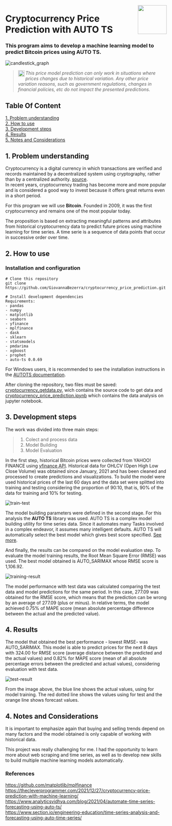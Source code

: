<img src="https://user-images.githubusercontent.com/44107852/233505500-e03ec5b7-920d-4fdd-872a-31ebcf295ca4.png" align="right"
      width="90" height="90">
      
# Cryptocurrency Price Prediction with AUTO TS

### This program aims to develop a machine learning model to predict Bitcoin prices using AUTO TS.

![candlestick_graph](https://user-images.githubusercontent.com/44107852/233504877-c678f7a7-a469-4107-aa42-3b40a1b591b3.jpg)

><img src="https://user-images.githubusercontent.com/44107852/232332112-330712e3-4ed0-4703-a88e-4fc4edbe68db.png" 
align="left" alt="imdb logo" width="20" height="20">
*This price model prediction can only work in situations where prices changes due to historical variation. Any other price variation reasons, such as government regulations, changes in financial policies, etc do not impact the presented predictions.*

## Table Of Content  

[1. Problem understanding](#problem-understanding)  
[2. How to use](#how-to-use)  
[3. Development steps](#development-steps)    
[4. Results](#results)  
[5. Notes and Considerations](#notes-and-considerations)  


## 1. Problem understanding  

Cryptocurrency is a digital currency in which transactions are verified and records maintained by a decentralized system using cryptography, rather than by a centralized authority. [source](https://www.google.com/search?q=what+is+cryptocurrency&rlz=1C1GCEA_enBR960BR960&oq=what+is+crypt&aqs=chrome.2.0i512j69i57j0i512l4j0i22i30l4.4489j0j7&sourceid=chrome&ie=UTF-8).   
In recent years, cryptocurrency trading has become more and more popular and is considered a good way to invest because it offers great returns even in a short period.   

For this program we will use **Bitcoin**. Founded in 2009, it was the first cryptocurrency and remains one of the most popular today.

The proposition is based on extracting meaningful patterns and attributes from historical cryptocurrency data to predict future prices using machine learning for time series. A time serie is a sequence of data points that occur in successive order over time.


## 2. How to use  

### Installation and configuration 

```
# Clone this repository
git clone https://github.com/GiovannaBezerra/cryptocurrency_price_prediction.git

# Install development dependencies
Requirements:
- pandas
- numpy
- matplotlib
- seaborn
- yfinance
- mplfinance
- dask
- sklearn
- statsmodels
- pmdarima
- xgboost
- prophet
- auto-ts 0.0.69
```

For Windows users, it is recommended to see the installation instructions in the [AUTOTS documentation](https://github.com/AutoViML/Auto_TS#note-for-windows-users).

After cloning the repository, two files must be saved: [cryptocurrency_getdata.py](https://github.com/GiovannaBezerra/cryptocurrency_price_prediction/blob/main/cryptocurrency_get_data.py), wich contains the source code to get data and [cryptocurrency_price_prediction.ipynb](https://github.com/GiovannaBezerra/cryptocurrency_price_prediction/blob/main/cryptocurrency_price_prediction.ipynb) which contains the data analysis on jupyter notebook.

## 3. Development steps

The work was divided into three main steps:   
> 1. Colect and process data
> 2. Model Building
> 3. Model Evaluation

In the first step, historical Bitcoin prices were collected from YAHOO! FINANCE using [yfinance API](https://pypi.org/project/yfinance/). Historical data for OHLCV (Open High Low Close Volume) was obtained since January, 2021 and has been cleaned and processed to create predictions and visualizations.
To build the model were used historical prices of the last 60 days and the data set were splitted into training and testing considering the proportion of 90:10, that is, 90% of the data for training and 10% for testing.

![train-test](https://user-images.githubusercontent.com/44107852/233241994-254f8f18-25fa-4d16-9f1a-02e6fe7d3969.jpg)

The model building parameters were defined in the second stage. For this analysis the **AUTO TS** library was used. AUTO TS is a complex model building utility for time series data. Since it automates many Tasks involved in a complex endeavor, it assumes many intelligent defaults. AUTO TS will automatically select the best model which gives best score specified. [See more](https://pypi.org/project/auto-ts/). 

And finally, the results can be compared on the model evaluation step. To evaluate the model training results, the Root Mean Square Error (RMSE) was used. The best model obtained is AUTO_SARIMAX whose RMSE score is 1,106.92. 

![training-result](https://user-images.githubusercontent.com/44107852/233242042-2c52900a-8786-40f1-a06c-2507f9d6ebf5.jpg)

The model performance with test data was calculated comparing the test data and model predictions for the same period. In this case, 277.09 was obtained for the RMSE score, which means that the prediction can be wrong by an average of 277.09 (plus or minus). In relative terms, the model achieved 0.75% of MAPE score (mean absolute percentage difference between the actual and the predicted value).


## 4. Results 

The model that obtained the best performance - lowest RMSE- was AUTO_SARIMAX. This model is able to predict prices for the next 8 days with 324.00 for RMSE score (average distance between the predicted and the actual values) and 0.82% for MAPE score (mean of all absolute percentage errors between the predicted and actual values), considering evaluation with test data.

![test-result](https://user-images.githubusercontent.com/44107852/233242095-ce8bebde-2588-4cdd-a3f3-0e4aced02d94.jpg)

From the image above, the blue line shows the actual values, using for model training. The red dotted line shows the values using for test and the orange line shows forecast values.


## 4. Notes and Considerations  

It is important to emphasize again that buying and selling trends depend on many factors and the model obtained is only capable of working with historical data.

This project was really challenging for me. I had the opportunity to learn more about web scraping and time series, as well as to develop new skills to build multiple machine learning models automatically.


### References

<https://github.com/matplotlib/mplfinance>
<https://thecleverprogrammer.com/2021/12/27/cryptocurrency-price-prediction-with-machine-learning/>  
<https://www.analyticsvidhya.com/blog/2021/04/automate-time-series-forecasting-using-auto-ts/>  
<https://www.section.io/engineering-education/time-series-analysis-and-forecasting-using-auto-time-series/>
